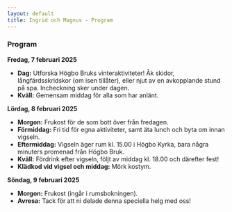 ```yaml
---
layout: default
title: Ingrid och Magnus - Program
---
```


### Program

**Fredag, 7 februari 2025**
- **Dag:** Utforska Högbo Bruks vinteraktiviteter! Åk skidor, långfärdsskridskor (om isen tillåter), eller njut av en avkopplande stund på spa. Incheckning sker under dagen.
- **Kväll:** Gemensam middag för alla som har anlänt.

**Lördag, 8 februari 2025**
- **Morgon:** Frukost för de som bott över från fredagen.
- **Förmiddag:** Fri tid för egna aktiviteter, samt äta lunch och byta om innan vigseln.
- **Eftermiddag:** Vigseln äger rum kl. 15.00 i Högbo Kyrka, bara några minuters promenad från Högbo Bruk.
- **Kväll:** Fördrink efter vigseln, följt av middag kl. 18.00 och därefter fest!
- **Klädkod vid vigsel och middag:** Mörk kostym.

**Söndag, 9 februari 2025**
- **Morgon:** Frukost (ingår i rumsbokningen).
- **Avresa:** Tack för att ni delade denna speciella helg med oss!
